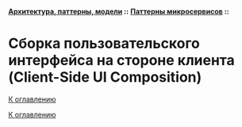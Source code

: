 **[Архитектура, паттерны, модели](../../README.md#patterns) ::** 
**[Паттерны микросервисов](../../README.md#patterns-microservices) ::**
# Сборка пользовательского интерфейса на стороне клиента (Client-Side UI Composition)

<!--

-->

[К оглавлению](../../README.md#patterns-microservices)



[К оглавлению](../../README.md#patterns-microservices)
